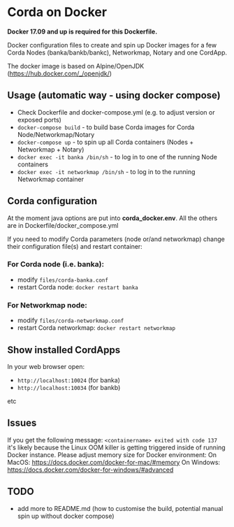 # Corda on Docker

**Docker 17.09 and up is required for this Dockerfile.**

Docker configuration files to create and spin up Docker images for a few Corda Nodes (banka/bankb/bankc), Networkmap, Notary and one CordApp.

The docker image is based on Alpine/OpenJDK (https://hub.docker.com/_/openjdk/)

## Usage (automatic way - using docker compose)

* Check Dockerfile and docker-compose.yml (e.g. to adjust version or exposed ports)
* `docker-compose build` - to build base Corda images for Corda Node/Networkmap/Notary
* `docker-compose up` - to spin up all Corda containers (Nodes + Networkmap + Notary)
* `docker exec -it banka /bin/sh` - to log in to one of the running Node containers
* `docker exec -it networkmap /bin/sh` - to log in to the running Networkmap container

## Corda configuration
At the moment java options are put into **corda_docker.env**. All the others are in Dockerfile/docker_compose.yml

If you need to modify Corda parameters (node or/and networkmap) change their configuration file(s) and restart container:
### For Corda node (i.e. banka):
* modify `files/corda-banka.conf`
* restart Corda node: `docker restart banka`
### For Networkmap node:
* modify `files/corda-networkmap.conf`
* restart Corda networkmap: `docker restart networkmap`

## Show installed CordApps
In your web browser open:
* `http://localhost:10024` (for banka)
* `http://localhost:10034` (for bankb)

etc

## Issues
If you get the following message: `<containername> exited with code 137` it's likely because the Linux OOM killer is getting triggered inside of running Docker instance.
Please adjust memory size for Docker environment:
On MacOS: https://docs.docker.com/docker-for-mac/#memory
On Windows: https://docs.docker.com/docker-for-windows/#advanced

## TODO
* add more to README.md (how to customise the build, potential manual spin up without docker compose) 
